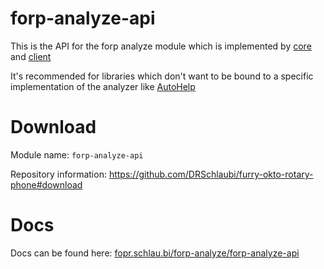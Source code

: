 # forp-analyze-api

This is the API for the forp analyze module which is implemented
by [core](https://github.com/DRSchlaubi/furry-okto-rotary-phone/tree/main/forp-analyze/forp-analyze-core)
and [client](https://github.com/DRSchlaubi/furry-okto-rotary-phone/tree/main/forp-analyze/forp-analyze-client)

It's recommended for libraries which don't want to be bound to a specific implementation of the analyzer like [AutoHelp](https://github.com/bankobotv14/BankoBot/tree/feature/autohelp/autohelp)

# Download

Module name: `forp-analyze-api`

Repository information: https://github.com/DRSchlaubi/furry-okto-rotary-phone#download

# Docs

Docs can be found
here: [fopr.schlau.bi/forp-analyze/forp-analyze-api](https://fopr.schlau.bi/forp-analyze/forp-analyze-api/index.html)
